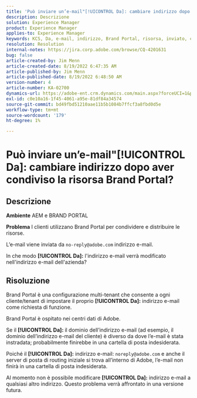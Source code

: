 ```yaml
---
title: 'Può inviare un’e-mail"[!UICONTROL Da]: cambiare indirizzo dopo aver condiviso la risorsa Brand Portal?'
description: Descrizione
solution: Experience Manager
product: Experience Manager
applies-to: Experience Manager
keywords: KCS, Da, e-mail, indirizzo, Brand Portal, risorsa, inviato, condivisione
resolution: Resolution
internal-notes: https://jira.corp.adobe.com/browse/CQ-4201631
bug: false
article-created-by: Jim Menn
article-created-date: 8/19/2022 6:47:35 AM
article-published-by: Jim Menn
article-published-date: 8/19/2022 6:48:50 AM
version-number: 4
article-number: KA-02700
dynamics-url: https://adobe-ent.crm.dynamics.com/main.aspx?forceUCI=1&pagetype=entityrecord&etn=knowledgearticle&id=53c07fcc-8a1f-ed11-b83e-0022480866ad
exl-id: c0e10a16-1f45-4061-a95e-81df84a34574
source-git-commit: bd49fbd51210aae11b5b1084b7ffcf3a8fbd0d5e
workflow-type: tm+mt
source-wordcount: '179'
ht-degree: 1%

---
```


# Può inviare un’e-mail&quot;[!UICONTROL Da]: cambiare indirizzo dopo aver condiviso la risorsa Brand Portal?

## Descrizione


<b>Ambiente</b>
AEM e BRAND PORTAL

<b>Problema</b>
I clienti utilizzano Brand Portal per condividere e distribuire le risorse.

L’e-mail viene inviata da `no-reply@adobe.com` indirizzo e-mail.

In che modo <b>[!UICONTROL Da]:</b> l&#39;indirizzo e-mail verrà modificato nell&#39;indirizzo e-mail dell&#39;azienda?


## Risoluzione


Brand Portal è una configurazione multi-tenant che consente a ogni cliente/tenant di impostare il proprio <b>[!UICONTROL Da]:</b> indirizzo e-mail come richiesta di funzione.

Brand Portal è ospitato nei centri dati di Adobe.

Se il <b>[!UICONTROL Da]: </b>il dominio dell’indirizzo e-mail (ad esempio, il dominio dell’indirizzo e-mail del cliente) è diverso da dove l’e-mail è stata instradata; probabilmente finirebbe in una cartella di posta indesiderata.

Poiché il <b>[!UICONTROL Da]:</b> indirizzo e-mail: `noreply@adobe.com` e anche il server di posta di routing iniziale si trova all’interno di Adobe, l’e-mail non finirà in una cartella di posta indesiderata.

Al momento non è possibile modificare <b>[!UICONTROL Da]:</b> indirizzo e-mail a qualsiasi altro indirizzo. Questo problema verrà affrontato in una versione futura.

